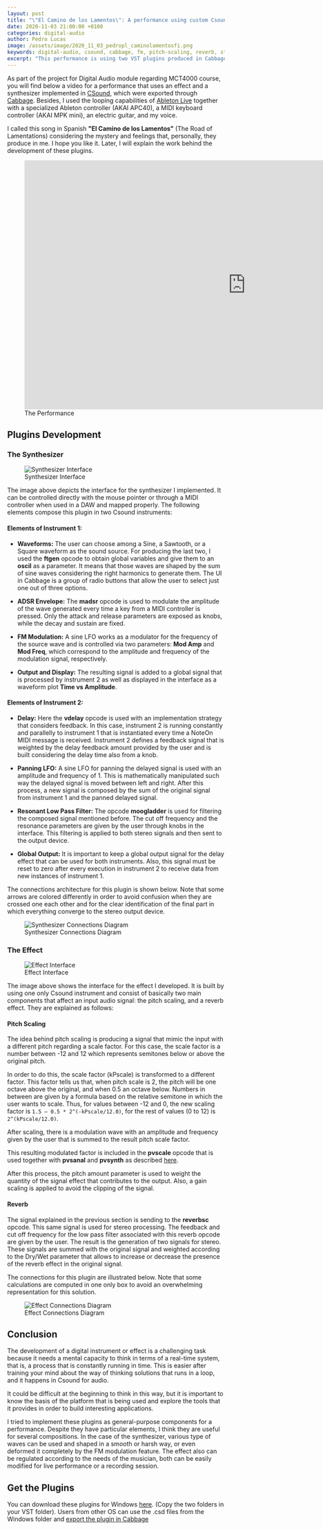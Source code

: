 ```yaml
---
layout: post
title: "\"El Camino de los Lamentos\": A performance using custom Csound VST Plugins"
date: 2020-11-03 21:00:00 +0100
categories: digital-audio
author: Pedro Lucas
image: /assets/image/2020_11_03_pedropl_caminolamentosfi.png
keywords: digital-audio, csound, cabbage, fm, pitch-scaling, reverb, stereo-delay
excerpt: "This performance is using two VST plugins produced in Cabbage through Csound. A synthesizer based on elemental waveforms, FM modulation, and stereo delay, and an audio effect for pitch scaling and reverb."
---
```


As part of the project for Digital Audio module regarding MCT4000 course, you will find below a video for a performance that uses an effect and a synthesizer implemented in [CSound](https://csound.com), which were exported through [Cabbage](https://cabbageaudio.com/). Besides, I used the looping capabilities of [Ableton Live](https://www.ableton.com/en/) together with a specialized Ableton controller (AKAI APC40), a MIDI keyboard controller (AKAI MPK mini), an electric guitar, and my voice.

I called this song in Spanish **"El Camino de los Lamentos"** (The Road of Lamentations) considering the mystery and feelings that, personally, they produce in me. I hope you like it. Later, I will explain the work behind the development of these plugins.

<figure style="float: none">
   <iframe src="https://drive.google.com/file/d/1dTJUETmONpHimkObivHVd7YGBSHp6pom/preview" width="1024" height="576" frameborder="0" allowfullscreen></iframe>
   <figcaption>The Performance</figcaption>
</figure>

## Plugins Development

### The Synthesizer

<figure style="float: auto">
   <img src="/assets/image/2020_11_03_pedropl_syntheinterface.png" alt="Synthesizer Interface" title="Synthesizer Interface" width="auto"/> <figcaption>Synthesizer Interface</figcaption>
</figure>

The image above depicts the interface for the synthesizer I implemented. It can be controlled directly with the mouse pointer or through a MIDI controller when used in a DAW and mapped properly. The following elements compose this plugin in two Csound instruments:

#### Elements of Instrument 1:

* **Waveforms:** The user can choose among a Sine, a Sawtooth, or a Square waveform as the sound source. For producing the last two, I used the **ftgen** opcode to obtain global variables and give them to an **oscil** as a parameter. It means that those waves are shaped by the sum of sine waves considering the right harmonics to generate them. The UI in Cabbage is a group of radio buttons that allow the user to select just one out of three options.

* **ADSR Envelope:** The **madsr** opcode is used to modulate the amplitude of the wave generated every time a key from a MIDI controller is pressed. Only the attack and release parameters are exposed as knobs, while the decay and sustain are fixed.

*	**FM Modulation:** A sine LFO works as a modulator for the frequency of the source wave and is controlled via two parameters: **Mod Amp** and **Mod Freq**, which correspond to the amplitude and frequency of the modulation signal, respectively.

*	**Output and Display:** The resulting signal is added to a global signal that is processed by instrument 2 as well as displayed in the interface as a waveform plot **Time vs Amplitude**.

#### Elements of Instrument 2:

* **Delay:** Here the **vdelay** opcode is used with an implementation strategy that considers feedback. In this case, instrument 2 is running constantly and parallelly to instrument 1 that is instantiated every time a NoteOn MIDI message is received. Instrument 2 defines a feedback signal that is weighted by the delay feedback amount provided by the user and is built considering the delay time also from a knob.

* **Panning LFO:** A sine LFO for panning the delayed signal is used with an amplitude and frequency of 1. This is mathematically manipulated such way the delayed signal is moved between left and right. After this process, a new signal is composed by the sum of the original signal from instrument 1 and the panned delayed signal.

* **Resonant Low Pass Filter:** The opcode **moogladder** is used for filtering the composed signal mentioned before. The cut off frequency and the resonance parameters are given by the user through knobs in the interface. This filtering is applied to both stereo signals and then sent to the output device.

* **Global Output:** It is important to keep a global output signal for the delay effect that can be used for both instruments. Also, this signal must be reset to zero after every execution in instrument 2 to receive data from new instances of instrument 1.

The connections architecture for this plugin is shown below. Note that some arrows are colored differently in order to avoid confusion when they are crossed one each other and for the clear identification of the final part in which everything converge to the stereo output device.

<figure style="float: auto">
   <img src="/assets/image/2020_11_03_pedropl_synthediagram.png" alt="Synthesizer Connections Diagram" title="Synthesizer Connections Diagram" width="auto"/> <figcaption>Synthesizer Connections Diagram</figcaption>
</figure>

### The Effect

<figure style="float: auto">
   <img src="/assets/image/2020_11_03_pedropl_effectinterface.png" alt="Effect Interface" title="Effect Interface" width="auto"/> <figcaption>Effect Interface</figcaption>
</figure>

The image above shows the interface for the effect I developed. It is built by using one only Csound instrument and consist of basically two main components that affect an input audio signal: the pitch scaling, and a reverb effect. They are explained as follows:

#### Pitch Scaling

The idea behind pitch scaling is producing a signal that mimic the input with a different pitch regarding a scale factor. For this case, the scale factor is a number between -12 and 12 which represents semitones below or above the original pitch.

In order to do this, the scale factor (kPscale) is transformed to a different factor. This factor tells us that, when pitch scale is 2, the pitch will be one octave above the original, and when 0.5 an octave below. Numbers in between are given by a formula based on the relative semitone in which the user wants to scale. Thus, for values between -12 and 0, the new scaling factor is `1.5 – 0.5 * 2^(-kPscale/12.0)`, for the rest of values (0 to 12) is `2^(kPscale/12.0)`.

After scaling, there is a modulation wave with an amplitude and frequency given by the user that is summed to the result pitch scale factor.

This resulting modulated factor is included in the **pvscale** opcode that is used together with **pvsanal** and **pvsynth**  as described [here](http://www.csounds.com/manual/html/pvscale.html).

After this process, the pitch amount parameter is used to weight the quantity of the signal effect that contributes to the output. Also, a gain scaling is applied to avoid the clipping of the signal.

#### Reverb

The signal explained in the previous section is sending to the **reverbsc** opcode. This same signal is used for stereo processing. The feedback and cut off frequency for the low pass filter associated with this reverb opcode are given by the user.
The result is the generation of two signals for stereo. These signals are summed with the original signal and weighted according to the Dry/Wet parameter that allows to increase or decrease the presence of the reverb effect in the original signal.

The connections for this plugin are illustrated below. Note that some calculations are computed in one only box to avoid an overwhelming representation for this solution.

<figure style="float: auto">
   <img src="/assets/image/2020_11_03_pedropl_effectdiagram.png" alt="Effect Connections Diagram" title="Effect Connections Diagram" width="auto"/> <figcaption>Effect Connections Diagram</figcaption>
</figure>

## Conclusion

The development of a digital instrument or effect is a challenging task because it needs a mental capacity to think in terms of a real-time system, that is, a process that is constantly running in time. This is easier after training your mind about the way of thinking solutions that runs in a loop, and it happens in Csound for audio.

It could be difficult at the beginning to think in this way, but it is important to know the basis of the platform that is being used and explore the tools that it provides in order to build interesting applications.

I tried to implement these plugins as general-purpose components for a performance. Despite they have particular elements, I think they are useful for several compositions. In the case of the synthesizer, various type of waves can be used and shaped in a smooth or harsh way, or even deformed it completely by the FM modulation feature. The effect also can be regulated according to the needs of the musician, both can be easily modified for live performance or a recording session.

## Get the Plugins

You can download these plugins for Windows [here](https://drive.google.com/file/d/10MpRyJE3LkaS06dmyu3XCy89O6nnsv6x/view?usp=sharing). (Copy the two folders in your VST folder). Users from other OS can use the .csd files from the Windows folder and [export the plugin in Cabbage](https://cabbageaudio.com/docs/exporting/)
